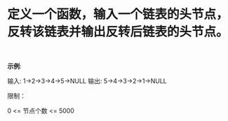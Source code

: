 # 定义一个函数，输入一个链表的头节点，反转该链表并输出反转后链表的头节点。

 

**示例**:

输入: 1->2->3->4->5->NULL
输出: 5->4->3->2->1->NULL
 

限制：

0 <= 节点个数 <= 5000

